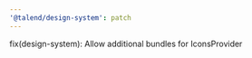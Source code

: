 ```yaml
---
'@talend/design-system': patch
---
```


fix(design-system): Allow additional bundles for IconsProvider
